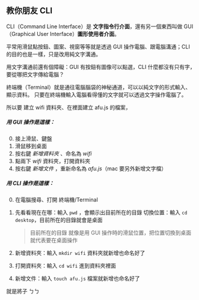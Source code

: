 ## 教你朋友 CLI

CLI（Command Line Interface）是 **文字指令行介面**，還有另一個東西叫做 GUI（Graphical User Interface）**圖形使用者介面**。

平常用滑鼠點按鈕、圖案、視窗等等就是透過 GUI 操作電腦、跟電腦溝通；CLI 的目的也是一樣，只是改用純文字溝通。

用文字溝通前還有個障礙：GUI 有按鈕有圖像可以點選，CLI 什麼都沒有只有字，要從哪把文字傳給電腦？

終端機（Terminal）就是通往電腦腦袋的神秘通道，可以以純文字的形式輸入、顯示資料。
只要在終端機輸入電腦看得懂的文字就可以透過文字操作電腦了。



所以要 建立 wifi 資料夾、在裡面建立 afu.js 的檔案，

##### 用 GUI 操作是這樣：

0. 接上滑鼠、鍵盤
1. 滑鼠移到桌面
2. 按右鍵 *新增資料夾* 、命名為 *wifi*
3. 點兩下 *wifi* 資料夾，打開資料夾
4. 按右鍵 *新增文件* ，重新命名為 *afu.js*（mac 要另外新增文字檔）

##### 用 CLI 操作是這樣：

0. 在電腦搜尋、打開 終端機/Terminal

1. 先看看現在在哪：輸入 `pwd` ，會顯示出目前所在的目錄
   切換位置：輸入 `cd desktop`，目前所在的目錄就會是桌面

   > 目前所在的目錄 就像是用 GUI 操作時的滑鼠位置，把位置切換到桌面就代表要在桌面操作

2. 新增資料夾：輸入 `mkdir wifi`  資料夾就新增也命名好了
3. 打開資料夾：輸入 `cd wifi` 進到資料夾裡面
4. 新增文件：輸入 `touch afu.js` 檔案就新增也命名好了



就是將子 ㄅㄅ